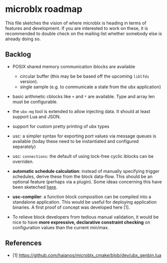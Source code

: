 # microblx roadmap

This file sketches the vision of where microblx is heading in terms of
features and development. If you are interested to work on these, it
is recommended to double check on the mailing list whether somebody
else is already doing so.

## Backlog

- POSIX shared memory communication iblocks are available
  - circular buffer (this may be be based off the upcoming `liblfds` version).
  - single sample (e.g. to communicate a state from the ubx application)

- basic arithmetic cblocks like `+` and `*` are available. Type and
  array len must be configurable.

- the `ubx-mq` tool is extended to allow injecting data. It should
  at least support Lua and JSON.

- support for custom pretty printing of ubx types

- usc: a simpler syntax for exporting port values via message queues
  is available (today these need to be instantiated and configured
  separately)

- usc: `connections`: the default of using lock-free cyclic iblocks
  can be overriden.

- **automatic schedule calculation**: instead of manually specifying
  trigger schedules, derive these from the block data-flow. This
  should be an optional feature (perhaps via a plugin). Some ideas
  concerning this have been sketeched
  [here](001-blockdiagram-composition.md).

- **usc-compiler**: a function block composition can be compiled into
  a standalone application. This would be useful for deploying
  application binaries. A first proof of concept was developed here
  [1].

- To relieve block developers from tedious manual validation, it would
  be nice to have **more expressive, declarative constraint checking**
  on configuration values than the current min/max.

[001-blockdiagram-composition.md]: 001-blockdiagram-composition.md

## References

- [1] <https://github.com/haianos/microblx_cmake/blob/dev/ubx_genbin.lua>
